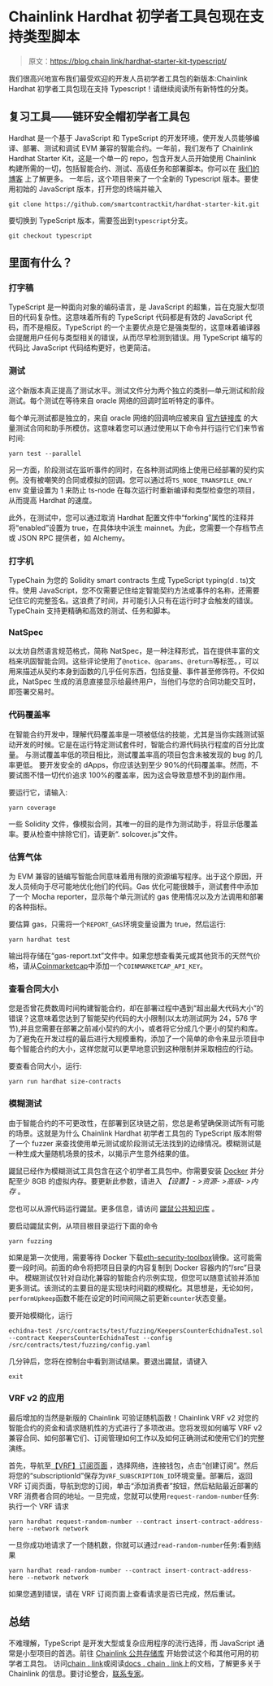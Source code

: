 # Chainlink Hardhat 初学者工具包现在支持类型脚本

> 原文：<https://blog.chain.link/hardhat-starter-kit-typescript/>

我们很高兴地宣布我们最受欢迎的开发人员初学者工具包的新版本:Chainlink Hardhat 初学者工具包现在支持 Typescript！请继续阅读所有新特性的分类。

## 复习工具——链环安全帽初学者工具包

Hardhat 是一个基于 JavaScript 和 TypeScript 的开发环境，使开发人员能够编译、部署、测试和调试 EVM 兼容的智能合约。一年前，我们发布了 Chainlink Hardhat Starter Kit，这是一个单一的 repo，包含开发人员开始使用 Chainlink 构建所需的一切，包括智能合约、测试、高级任务和部署脚本。你可以在 [我们的博客](https://blog.chain.link/using-chainlink-with-hardhat/) 上了解更多。    一年后，这个项目带来了一个全新的 Typescript 版本。要使用初始的 JavaScript 版本，打开您的终端并输入

```
git clone https://github.com/smartcontractkit/hardhat-starter-kit.git
```

要切换到 TypeScript 版本，需要签出到`typescript`分支。

```
git checkout typescript
```

## 里面有什么？

### 打字稿

TypeScript 是一种面向对象的编码语言，是 JavaScript 的超集，旨在克服大型项目的代码复杂性。这意味着所有的 TypeScript 代码都是有效的 JavaScript 代码，而不是相反。TypeScript 的一个主要优点是它是强类型的，这意味着编译器会提醒用户任何与类型相关的错误，从而尽早检测到错误。用 TypeScript 编写的代码比 JavaScript 代码结构更好，也更简洁。

### 测试

这个新版本真正提高了测试水平。测试文件分为两个独立的类别—单元测试和阶段测试。每个测试在等待来自 oracle 网络的回调时监听特定的事件。

每个单元测试都是独立的，来自 oracle 网络的回调响应被来自 [官方链接库](https://github.com/smartcontractkit/chainlink/tree/develop/contracts) 的大量测试合同和助手所模仿。这意味着您可以通过使用以下命令并行运行它们来节省时间:

```
yarn test --parallel
```

另一方面，阶段测试在监听事件的同时，在各种测试网络上使用已经部署的契约实例。没有被嘲笑的合同或模拟的回调。您可以通过将`TS_NODE_TRANSPILE_ONLY` env 变量设置为 1 来防止 ts-node 在每次运行时重新编译和类型检查您的项目，从而提高 Hardhat 的速度。

此外，在测试中，您可以通过取消 Hardhat 配置文件中“forking”属性的注释并将“enabled”设置为 true，在具体块中派生 mainnet。为此，您需要一个存档节点或 JSON RPC 提供者，如 Alchemy。

### 打字机

TypeChain 为您的 Solidity smart contracts 生成 TypeScript typing(d . ts)文件。使用 JavaScript，您不仅需要记住给定智能契约方法或事件的名称，还需要记住它的完整签名。这浪费了时间，并可能引入只有在运行时才会触发的错误。TypeChain 支持更精确和高效的测试、任务和脚本。

### NatSpec

以太坊自然语言规范格式，简称 NatSpec，是一种注释形式，旨在提供丰富的文档来巩固智能合同。这些评论使用了`@notice`、`@params`、`@return`等标签。，可以用来描述从契约本身到函数的几乎任何东西，包括变量、事件甚至修饰符。不仅如此，NatSpec 生成的消息直接显示给最终用户，当他们与您的合同功能交互时，即签署交易时。

### 代码覆盖率

在智能合约开发中，理解代码覆盖率是一项被低估的技能，尤其是当你实践测试驱动开发的时候。它是在运行特定测试套件时，智能合约源代码执行程度的百分比度量。 与测试覆盖率低的项目相比，测试覆盖率高的项目包含未被发现的 bug 的几率更低。 要开发安全的 dApps，你应该达到至少 90%的代码覆盖率。然而，不要试图不惜一切代价追求 100%的覆盖率，因为这会导致意想不到的副作用。

要运行它，请输入:

```
yarn coverage
```

一些 Solidity 文件，像模拟合同，其唯一的目的是作为测试助手，将显示低覆盖率。要从检查中排除它们，请更新“. solcover.js”文件。

### 估算气体

为 EVM 兼容的链编写智能合同意味着用有限的资源编写程序。出于这个原因，开发人员倾向于尽可能地优化他们的代码。Gas 优化可能很棘手，测试套件中添加了一个 Mocha reporter，显示每个单元测试的 gas 使用情况以及方法调用和部署的各种指标。

要估算 gas，只需将一个`REPORT_GAS`环境变量设置为 true，然后运行:

```
yarn hardhat test
```

输出将存储在“gas-report.txt”文件中。如果您想查看美元或其他货币的天然气价格，请从[Coinmarketcap](https://coinmarketcap.com/api/documentation/v1/)中添加一个`COINMARKETCAP_API_KEY`。

### 查看合同大小

您是否曾花费数周时间构建智能合约，却在部署过程中遇到“超出最大代码大小”的错误？这意味着您达到了智能契约代码的大小限制(以太坊测试网为 24，576 字节),并且您需要在部署之前减小契约的大小，或者将它分成几个更小的契约和库。为了避免在开发过程的最后进行大规模重构，添加了一个简单的命令来显示项目中每个智能合约的大小，这样您就可以更早地意识到这种限制并采取相应的行动。

要查看合同大小，运行:

```
yarn run hardhat size-contracts
```

### 模糊测试

由于智能合约的不可更改性，在部署到区块链之前，您总是希望确保测试所有可能的场景。这就是为什么 Chainlink Hardhat 初学者工具包的 TypeScript 版本附带了一个 fuzzer 来查找使用单元测试或阶段测试无法找到的边缘情况。模糊测试是一种生成大量随机场景的技术，以揭示产生意外结果的值。

鼹鼠已经作为模糊测试工具包含在这个初学者工具包中。你需要安装 [Docker](https://www.docker.com/) 并分配至少 8GB 的虚拟内存。要更新此参数，请进入 *【设置】- >资源- >高级- >内存* 。

您也可以从源代码运行鼹鼠。更多信息，请访问 [鼹鼠公共知识库](https://github.com/crytic/echidna) 。

要启动鼹鼠实例，从项目根目录运行下面的命令

```
yarn fuzzing
```

如果是第一次使用，需要等待 Docker 下载[eth-security-toolbox](https://hub.docker.com/r/trailofbits/eth-security-toolbox)镜像。这可能需要一段时间。前面的命令将把项目目录的内容复制到 Docker 容器内的“/src”目录中。    模糊测试仅针对自动化兼容的智能合约示例实现，但您可以随意试验并添加更多测试。该测试的主要目的是实现块时间戳的模糊化。其思想是，无论如何，`performUpkeep`函数不能在设定的时间间隔之前更新`counter`状态变量。

要开始模糊化，运行

```
echidna-test /src/contracts/test/fuzzing/KeepersCounterEchidnaTest.sol --contract KeepersCounterEchidnaTest --config /src/contracts/test/fuzzing/config.yaml
```

几分钟后，您将在控制台中看到测试结果。要退出鼹鼠，请键入

```
exit
```

### VRF v2 的应用

最后增加的当然是新版的 Chainlink 可验证随机函数！Chainlink VRF v2 对您的智能合约的资金和请求随机性的方式进行了多项改进。您将发现如何编写 VRF v2 兼容合同、如何部署它们、订阅管理如何工作以及如何正确测试和使用它们的完整演练。

首先，导航至[【VRF】订阅页面](https://vrf.chain.link/) ，选择网络，连接钱包，点击“创建订阅”。然后将您的“subscriptionId”保存为`VRF_SUBSCRIPTION_ID`环境变量。部署后，返回 VRF 订阅页面，导航到您的订阅，单击“添加消费者”按钮，然后粘贴最近部署的 VRF 消费者合同的地址。一旦完成，您就可以使用`request-random-number`任务:执行一个 VRF 请求

```
yarn hardhat request-random-number --contract insert-contract-address-here --network network
```

一旦你成功地请求了一个随机数，你就可以通过`read-random-number`任务:看到结果

```
yarn hardhat read-random-number --contract insert-contract-address-here --network network
```

如果您遇到错误，请在 VRF 订阅页面上查看请求是否已完成，然后重试。

## 总结

不难理解，TypeScript 是开发大型或复杂应用程序的流行选择，而 JavaScript 通常是小型项目的首选。前往 [Chainlink 公共存储库](https://github.com/smartcontractkit) 开始尝试这个和其他可用的初学者工具包。    访问[chain . link](https://chain.link/)或阅读[docs . chain . link](https://docs.chain.link/)上的文档，了解更多关于 Chainlink 的信息。要讨论整合，[联系专家](https://chainlinkcommunity.typeform.com/to/OYQO67EF)。